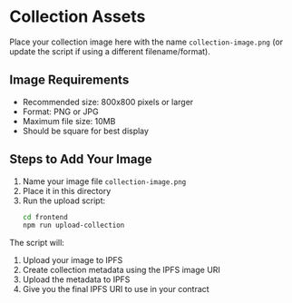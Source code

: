 # Collection Assets

Place your collection image here with the name `collection-image.png` (or update the script if using a different filename/format).

## Image Requirements

- Recommended size: 800x800 pixels or larger
- Format: PNG or JPG
- Maximum file size: 10MB
- Should be square for best display

## Steps to Add Your Image

1. Name your image file `collection-image.png`
2. Place it in this directory
3. Run the upload script:
   ```bash
   cd frontend
   npm run upload-collection
   ```

The script will:

1. Upload your image to IPFS
2. Create collection metadata using the IPFS image URI
3. Upload the metadata to IPFS
4. Give you the final IPFS URI to use in your contract
